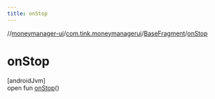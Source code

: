```yaml
---
title: onStop
---
```

//[moneymanager-ui](../../../index.html)/[com.tink.moneymanagerui](../index.html)/[BaseFragment](index.html)/[onStop](on-stop.html)



# onStop



[androidJvm]\
open fun [onStop](on-stop.html)()




